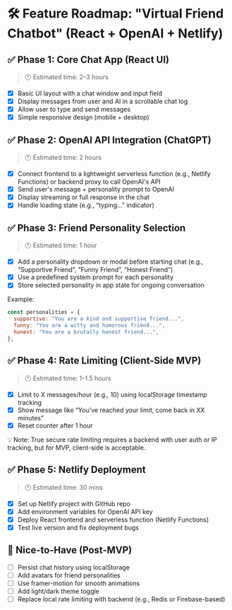 # 🛠️ Feature Roadmap: "Virtual Friend Chatbot" (React + OpenAI + Netlify)

## ✅ Phase 1: Core Chat App (React UI)
> 🕐 Estimated time: 2–3 hours

- [x] Basic UI layout with a chat window and input field  
- [x] Display messages from user and AI in a scrollable chat log  
- [x] Allow user to type and send messages  
- [x] Simple responsive design (mobile + desktop)

## ✅ Phase 2: OpenAI API Integration (ChatGPT)
> 🕐 Estimated time: 2 hours

- [x] Connect frontend to a lightweight serverless function (e.g., Netlify Functions) or backend proxy to call OpenAI's API  
- [x] Send user's message + personality prompt to OpenAI  
- [x] Display streaming or full response in the chat  
- [x] Handle loading state (e.g., “typing…” indicator)

## ✅ Phase 3: Friend Personality Selection
> 🕐 Estimated time: 1 hour

- [x] Add a personality dropdown or modal before starting chat (e.g., “Supportive Friend”, “Funny Friend”, “Honest Friend”)  
- [x] Use a predefined system prompt for each personality  
- [x] Store selected personality in app state for ongoing conversation

Example:
```js
const personalities = {
  supportive: "You are a kind and supportive friend...",
  funny: "You are a witty and humorous friend...",
  honest: "You are a brutally honest friend...",
};
```

## ✅ Phase 4: Rate Limiting (Client-Side MVP)
> 🕐 Estimated time: 1–1.5 hours

- [x] Limit to X messages/hour (e.g., 10) using localStorage timestamp tracking  
- [x] Show message like “You’ve reached your limit, come back in XX minutes”  
- [x] Reset counter after 1 hour

💡 Note: True secure rate limiting requires a backend with user auth or IP tracking, but for MVP, client-side is acceptable.

## ✅ Phase 5: Netlify Deployment
> 🕐 Estimated time: 30 mins

- [x] Set up Netlify project with GitHub repo  
- [x] Add environment variables for OpenAI API key  
- [x] Deploy React frontend and serverless function (Netlify Functions)  
- [x] Test live version and fix deployment bugs

## 💎 Nice-to-Have (Post-MVP)
- [ ] Persist chat history using localStorage
- [ ] Add avatars for friend personalities  
- [ ] Use framer-motion for smooth animations  
- [ ] Add light/dark theme toggle  
- [ ] Replace local rate limiting with backend (e.g., Redis or Firebase-based)
